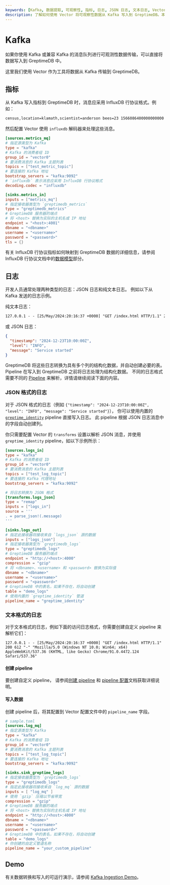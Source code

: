 ```yaml
---
keywords: [Kafka, 数据提取, 可观察性, 指标, 日志, JSON 日志, 文本日志, Vector, InfluxDB 行协议]
description: 了解如何使用 Vector 将可观察性数据从 Kafka 写入到 GreptimeDB。本指南涵盖指标和日志提取，包括 JSON 和文本日志格式，并附有详细的配置示例。
---
```


# Kafka

如果你使用 Kafka 或兼容 Kafka 的消息队列进行可观测性数据传输，可以直接将数据写入到 GreptimeDB 中。

这里我们使用 Vector 作为工具将数据从 Kafka 传输到 GreptimeDB。

## 指标

从 Kafka 写入指标到 GreptimeDB 时，消息应采用 InfluxDB 行协议格式。例如：

```txt
census,location=klamath,scientist=anderson bees=23 1566086400000000000
```

然后配置 Vector 使用 `influxdb` 解码器来处理这些消息。

```toml
[sources.metrics_mq]
# 指定源类型为 Kafka
type = "kafka"
# Kafka 的消费者组 ID
group_id = "vector0"
# 要消费消息的 Kafka 主题列表
topics = ["test_metric_topic"]
# 要连接的 Kafka 地址
bootstrap_servers = "kafka:9092"
# `influxdb` 表示消息应采用 InfluxDB 行协议格式
decoding.codec = "influxdb"

[sinks.metrics_in]
inputs = ["metrics_mq"]
# 指定接收器类型为 `greptimedb_metrics`
type = "greptimedb_metrics"
# GreptimeDB 服务器的端点
# 将 <host> 替换为实际的主机名或 IP 地址
endpoint = "<host>:4001"
dbname = "<dbname>"
username = "<username>"
password = "<password>"
tls = {}
```

有关 InfluxDB 行协议指标如何映射到 GreptimeDB 数据的详细信息，请参阅 InfluxDB 行协议文档中的[数据模型](/user-guide/ingest-data/for-iot/influxdb-line-protocol.md#数据模型)部分。

## 日志

开发人员通常处理两种类型的日志：JSON 日志和纯文本日志。
例如以下从 Kafka 发送的日志示例。

纯文本日志：

```txt
127.0.0.1 - - [25/May/2024:20:16:37 +0000] "GET /index.html HTTP/1.1" 200 612 "-" "Mozilla/5.0 (Windows NT 10.0; Win64; x64) AppleWebKit/537.36 (KHTML, like Gecko) Chrome/91.0.4472.124 Safari/537.36"
```

或 JSON 日志：

```json
{
  "timestamp": "2024-12-23T10:00:00Z",
  "level": "INFO",
  "message": "Service started"
}
```

GreptimeDB 将这些日志转换为具有多个列的结构化数据，并自动创建必要的表。
Pipeline 在写入到 GreptimeDB 之前将日志处理为结构化数据。
不同的日志格式需要不同的 [Pipeline](/user-guide/logs/quick-start.md#write-logs-by-pipeline) 来解析，详情请继续阅读下面的内容。

### JSON 格式的日志

对于 JSON 格式的日志（例如 `{"timestamp": "2024-12-23T10:00:00Z", "level": "INFO", "message": "Service started"}`），
你可以使用内置的 [`greptime_identity`](/user-guide/logs/manage-pipelines.md#greptime_identity) pipeline 直接写入日志。
此 pipeline 根据 JSON 日志消息中的字段自动创建列。

你只需要配置 Vector 的 `transforms` 设置以解析 JSON 消息，并使用 `greptime_identity` pipeline，如以下示例所示：

```toml
[sources.logs_in]
type = "kafka"
# Kafka 的消费者组 ID
group_id = "vector0"
# 要消费消息的 Kafka 主题列表
topics = ["test_log_topic"]
# 要连接的 Kafka 代理地址
bootstrap_servers = "kafka:9092"

# 将日志转换为 JSON 格式
[transforms.logs_json]
type = "remap"
inputs = ["logs_in"]
source = '''
. = parse_json!(.message)
'''

[sinks.logs_out]
# 指定此接收器将接收来自 `logs_json` 源的数据
inputs = ["logs_json"]
# 指定接收器类型为 `greptimedb_logs`
type = "greptimedb_logs"
# GreptimeDB 服务器的端点
endpoint = "http://<host>:4000"
compression = "gzip"
# 将 <dbname>、<username> 和 <password> 替换为实际值
dbname = "<dbname>"
username = "<username>"
password = "<password>"
# GreptimeDB 中的表名，如果不存在，将自动创建
table = "demo_logs"
# 使用内置的 `greptime_identity` 管道
pipeline_name = "greptime_identity"
```

### 文本格式的日志

对于文本格式的日志，例如下面的访问日志格式，你需要创建自定义 pipeline 来解析它们：

```
127.0.0.1 - - [25/May/2024:20:16:37 +0000] "GET /index.html HTTP/1.1" 200 612 "-" "Mozilla/5.0 (Windows NT 10.0; Win64; x64) AppleWebKit/537.36 (KHTML, like Gecko) Chrome/91.0.4472.124 Safari/537.36"
```

#### 创建 pipeline

要创建自定义 pipeline，
请参阅[创建 pipeline](/user-guide/logs/quick-start.md#创建-pipeline) 和 [pipeline 配置](/user-guide/logs/pipeline-config.md)文档获取详细说明。

#### 写入数据

创建 pipeline 后，将其配置到 Vector 配置文件中的 `pipeline_name` 字段。

```toml
# sample.toml
[sources.log_mq]
# 指定源类型为 Kafka
type = "kafka"
# Kafka 的消费者组 ID
group_id = "vector0"
# 要消费消息的 Kafka 主题列表
topics = ["test_log_topic"]
# 要连接的 Kafka 地址
bootstrap_servers = "kafka:9092"

[sinks.sink_greptime_logs]
# 指定接收器类型为 `greptimedb_logs`
type = "greptimedb_logs"
# 指定此接收器将接收来自 `log_mq` 源的数据
inputs = [ "log_mq" ]
# 使用 `gzip` 压缩以节省带宽
compression = "gzip"
# GreptimeDB 服务器的端点
# 将 <host> 替换为实际的主机名或 IP 地址
endpoint = "http://<host>:4000"
dbname = "<dbname>"
username = "<username>"
password = "<password>"
# GreptimeDB 中的表名，如果不存在，将自动创建
table = "demo_logs"
# 你创建的自定义管道名称
pipeline_name = "your_custom_pipeline"
```

## Demo

有关数据转换和写入的可运行演示，请参阅 [Kafka Ingestion Demo](https://github.com/GreptimeTeam/demo-scene/tree/main/kafka-ingestion)。

